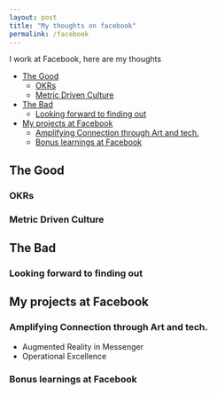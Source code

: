 ```yaml
---
layout: post
title: "My thoughts on facebook"
permalink: /facebook
---
```


I work at Facebook, here are my thoughts

<!-- prettier-ignore-start -->
<!-- vim-markdown-toc GFM -->

- [The Good](#the-good)
    - [OKRs](#okrs)
    - [Metric Driven Culture](#metric-driven-culture)
- [The Bad](#the-bad)
    - [Looking forward to finding out](#looking-forward-to-finding-out)
- [My projects at Facebook](#my-projects-at-facebook)
    - [Amplifying Connection through Art and tech.](#amplifying-connection-through-art-and-tech)
    - [Bonus learnings at Facebook](#bonus-learnings-at-facebook)

<!-- vim-markdown-toc -->
<!-- prettier-ignore-end -->

## The Good

### OKRs

### Metric Driven Culture

## The Bad

### Looking forward to finding out

## My projects at Facebook

### Amplifying Connection through Art and tech.

- Augmented Reality in Messenger
- Operational Excellence

### Bonus learnings at Facebook
